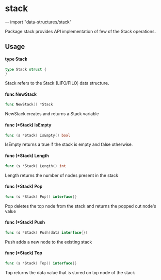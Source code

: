 # stack
--
    import "data-structures/stack"

Package stack provides API implementation of few of the Stack operations.

## Usage

#### type Stack

```go
type Stack struct {
}
```

Stack refers to the Stack (LIFO/FILO) data structure.

#### func  NewStack

```go
func NewStack() *Stack
```
NewStack creates and returns a Stack variable

#### func (*Stack) IsEmpty

```go
func (s *Stack) IsEmpty() bool
```
IsEmpty returns a true if the stack is empty and false otherwise.

#### func (*Stack) Length

```go
func (s *Stack) Length() int
```
Length returns the number of nodes present in the stack

#### func (*Stack) Pop

```go
func (s *Stack) Pop() interface{}
```
Pop deletes the top node from the stack and returns the popped out node's value

#### func (*Stack) Push

```go
func (s *Stack) Push(data interface{})
```
Push adds a new node to the existing stack

#### func (*Stack) Top

```go
func (s *Stack) Top() interface{}
```
Top returns the data value that is stored on top node of the stack
